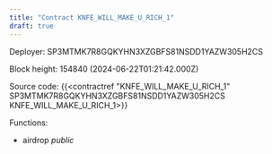 ```yaml
---
title: "Contract KNFE_WILL_MAKE_U_RICH_1"
draft: true
---
```

Deployer: SP3MTMK7R8GQKYHN3XZGBFS81NSDD1YAZW305H2CS


 



Block height: 154840 (2024-06-22T01:21:42.000Z)

Source code: {{<contractref "KNFE_WILL_MAKE_U_RICH_1" SP3MTMK7R8GQKYHN3XZGBFS81NSDD1YAZW305H2CS KNFE_WILL_MAKE_U_RICH_1>}}

Functions:

* airdrop _public_
